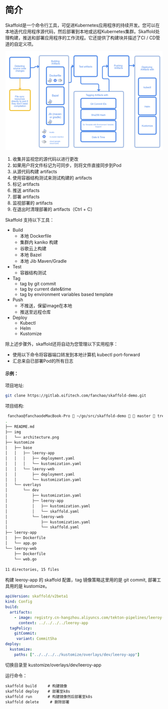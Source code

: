 # 简介
Skaffold是一个命令行工具，可促进Kubernetes应用程序的持续开发。您可以在本地迭代应用程序源代码，然后部署到本地或远程Kubernetes集群。Skaffold处理构建，推送和部署应用程序的工作流程。它还提供了构建块并描述了CI / CD管道的自定义项。

![binaryTree](./img/architecture.png "binaryTree")

1. 收集并监视您的源代码以进行更改
2. 如果用户将文件标记为可同步，则将文件直接同步到Pod
3. 从源代码构建 artifacts
4. 使用容器结构测试来测试构建的 artifacts
5. 标记 artifacts 
6. 推送 artifacts
7. 部署 artifacts
8. 监视部署的 artifacts
9. 在退出时清理部署的 artifacts（Ctrl + C）

Skaffold 支持以下工具：
* Build
    - 本地 Dockerfile
    - 集群内 kaniko 构建
    - 谷歌云上构建
    - 本地 Bazel
    - 本地 Jib Maven/Gradle
* Test
    - 容器结构测试
* Tag
    - tag by git commit 
    - tag by current date&time
    - tag by environment variables based template
* Push
    - 不推送，保留image在本地
    - 推送至远程仓库
* Deploy
    - Kubectl
    - Helm
    - Kustomize
    
除上述步骤外，skaffold还将自动为您管理以下实用程序：
- 使用以下命令将容器端口转发到本地计算机 kubectl port-forward
- 汇总来自已部署Pod的所有日志

#### 示例：
项目地址:
``` sh
git clone https://gitlab.oifitech.com/fanchao/skaffold-demo.git
```
项目结构:
``` sh
 fanchao@fanchaodeMacBook-Pro  ~/go/src/skaffold-demo   master  tree .
.
├── README.md
├── img
│   └── architecture.png
├── kustomize
│   ├── base
│   │   ├── leeroy-app
│   │   │   ├── deployment.yaml
│   │   │   └── kustomization.yaml
│   │   └── leeroy-web
│   │       ├── deployment.yaml
│   │       └── kustomization.yaml
│   └── overlays
│       └── dev
│           ├── kustomization.yaml
│           ├── leeroy-app
│           │   ├── kustomization.yaml
│           │   └── skaffold.yaml
│           └── leeroy-web
│               ├── kustomization.yaml
│               └── skaffold.yaml
├── leeroy-app
│   ├── Dockerfile
│   └── app.go
└── leeroy-web
    ├── Dockerfile
    └── web.go

11 directories, 15 files
```

构建 leeroy-app 的 skaffold 配置，tag 镜像策略这里用的是 git commit, 部署工具用的是 kustomize。
```yaml
apiVersion: skaffold/v2beta1
kind: Config
build:
  artifacts:
    - image: registry.cn-hangzhou.aliyuncs.com/tekton-pipelines/leeroy-app
      context: ../../../../leeroy-app
  tagPolicy:
    gitCommit: 
     variant: CommitSha
deploy:
  kustomize:
    paths: ["../../../../kustomize/overlays/dev/leeroy-app"]
```
切换目录至 kustomize/overlays/dev/leeroy-app

运行命令：
```
skaffold build     # 构建镜像
skaffold deploy    # 部署至k8s
skaffold run       # 构建镜像然后部署至k8s
skaffold delete     # 删除部署
```